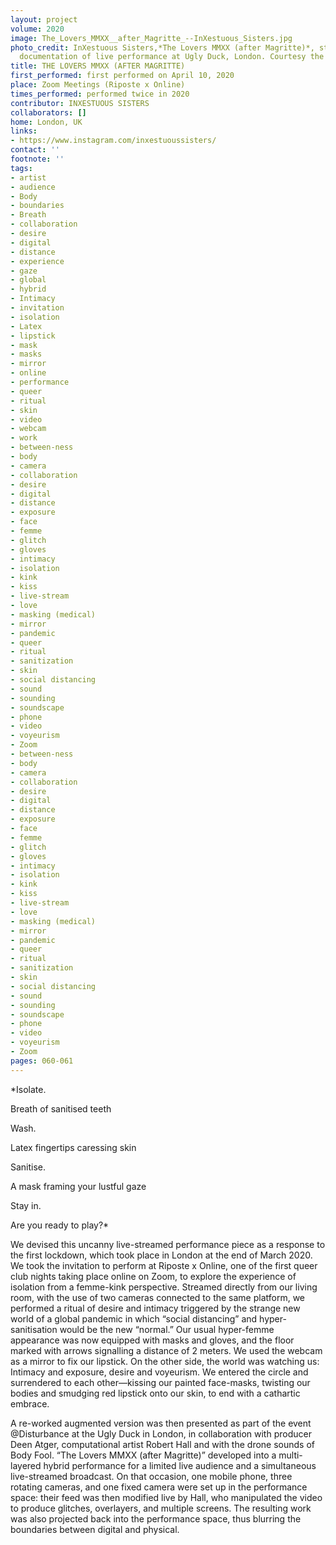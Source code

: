 ```yaml
---
layout: project
volume: 2020
image: The_Lovers_MMXX__after_Magritte_--InXestuous_Sisters.jpg
photo_credit: InXestuous Sisters,*The Lovers MMXX (after Magritte)*, still from video
  documentation of live performance at Ugly Duck, London. Courtesy the artists.
title: THE LOVERS MMXX (AFTER MAGRITTE)
first_performed: first performed on April 10, 2020
place: Zoom Meetings (Riposte x Online)
times_performed: performed twice in 2020
contributor: INXESTUOUS SISTERS
collaborators: []
home: London, UK
links:
- https://www.instagram.com/inxestuoussisters/
contact: ''
footnote: ''
tags:
- artist
- audience
- Body
- boundaries
- Breath
- collaboration
- desire
- digital
- distance
- experience
- gaze
- global
- hybrid
- Intimacy
- invitation
- isolation
- Latex
- lipstick
- mask
- masks
- mirror
- online
- performance
- queer
- ritual
- skin
- video
- webcam
- work
- between-ness
- body
- camera
- collaboration
- desire
- digital
- distance
- exposure
- face
- femme
- glitch
- gloves
- intimacy
- isolation
- kink
- kiss
- live-stream
- love
- masking (medical)
- mirror
- pandemic
- queer
- ritual
- sanitization
- skin
- social distancing
- sound
- sounding
- soundscape
- phone
- video
- voyeurism
- Zoom
- between-ness
- body
- camera
- collaboration
- desire
- digital
- distance
- exposure
- face
- femme
- glitch
- gloves
- intimacy
- isolation
- kink
- kiss
- live-stream
- love
- masking (medical)
- mirror
- pandemic
- queer
- ritual
- sanitization
- skin
- social distancing
- sound
- sounding
- soundscape
- phone
- video
- voyeurism
- Zoom
pages: 060-061
---
```


*Isolate.

Breath of sanitised teeth

Wash.

Latex fingertips caressing skin

Sanitise.

A mask framing your lustful gaze

Stay in.

Are you ready to play?*

We devised this uncanny live-streamed performance piece as a response to the first lockdown, which took place in London at the end of March 2020. We took the invitation to perform at Riposte x Online, one of the first queer club nights taking place online on Zoom, to explore the experience of isolation from a femme-kink perspective. Streamed directly from our living room, with the use of two cameras connected to the same platform, we performed a ritual of desire and intimacy triggered by the strange new world of a global pandemic in which “social distancing” and hyper-sanitisation would be the new “normal.” Our usual hyper-femme appearance was now equipped with masks and gloves, and the floor marked with arrows signalling a distance of 2 meters. We used the webcam as a mirror to fix our lipstick. On the other side, the world was watching us: Intimacy and exposure, desire and voyeurism. We entered the circle and surrendered to each other—kissing our painted face-masks, twisting our bodies and smudging red lipstick onto our skin, to end with a cathartic embrace.

A re-worked augmented version was then presented as part of the event @Disturbance at the Ugly Duck in London, in collaboration with producer Deen Atger, computational artist Robert Hall and with the drone sounds of Body Fool. “The Lovers MMXX (after Magritte)” developed into a multi-layered hybrid performance for a limited live audience and a simultaneous live-streamed broadcast. On that occasion, one mobile phone, three rotating cameras, and one fixed camera were set up in the performance space: their feed was then modified live by Hall, who manipulated the video to produce glitches, overlayers, and multiple screens. The resulting work was also projected back into the performance space, thus blurring the boundaries between digital and physical.